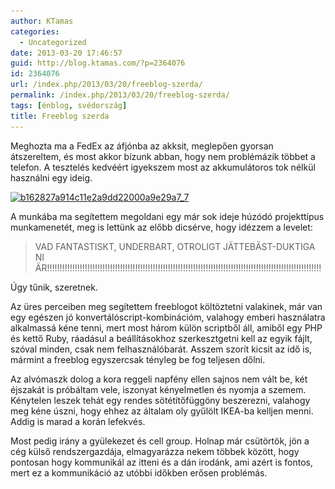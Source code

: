 ```yaml
---
author: KTamas
categories:
  - Uncategorized
date: 2013-03-20 17:46:57
guid: http://blog.ktamas.com/?p=2364076
id: 2364076
url: /index.php/2013/03/20/freeblog-szerda/
permalink: /index.php/2013/03/20/freeblog-szerda/
tags: [énblog, svédország]
title: Freeblog szerda
---
```


Meghozta ma a FedEx az áfjónba az akksit, meglepően gyorsan átszereltem, és most akkor bízunk abban, hogy nem problémázik többet a telefon. A tesztelés kedvéért igyekszem most az akkumulátoros tok nélkül használni egy ideig.

[<img src="/wp-content/uploads/2013/03/b162827a914c11e2a9dd22000a9e29a7_7.jpg" alt="b162827a914c11e2a9dd22000a9e29a7_7" width="612" height="612" class="aligncenter size-full wp-image-2364077" srcset="/wp-content/uploads/2013/03/b162827a914c11e2a9dd22000a9e29a7_7.jpg 612w, /wp-content/uploads/2013/03/b162827a914c11e2a9dd22000a9e29a7_7-150x150.jpg 150w, /wp-content/uploads/2013/03/b162827a914c11e2a9dd22000a9e29a7_7-300x300.jpg 300w" sizes="(max-width: 612px) 100vw, 612px" />](/wp-content/uploads/2013/03/b162827a914c11e2a9dd22000a9e29a7_7.jpg)

A munkába ma segítettem megoldani egy már sok ideje húzódó projekttípus munkamenetét, meg is lettünk az előbb dicsérve, hogy idézzem a levelet:

> VAD FANTASTISKT, UNDERBART, OTROLIGT JÄTTEBÄST-DUKTIGA NI ÄR!!!!!!!!!!!!!!!!!!!!!!!!!!!!!!!!!!!!!!!!!!!!!!!!!!!!!!!!!!!!!!!!!!!!!!!!!!!!!!!!!!!!!!!!!!!!!!!!!!!!!!!!!!!!!

Úgy tűnik, szeretnek. 

Az üres perceiben meg segítettem freeblogot költöztetni valakinek, már van egy egészen jó konvertálóscript-kombinációm, valahogy emberi használatra alkalmassá kéne tenni, mert most három külön scriptből áll, amiből egy PHP és kettő Ruby, ráadásul a beállításokhoz szerkesztgetni kell az egyik fájlt, szóval minden, csak nem felhasználóbarát. Asszem szorít kicsit az idő is, mármint a freeblog egyszercsak tényleg be fog teljesen dőlni. 

Az alvómaszk dolog a kora reggeli napfény ellen sajnos nem vált be, két éjszakát is próbáltam vele, iszonyat kényelmetlen és nyomja a szemem. Kénytelen leszek tehát egy rendes sötétítőfüggöny beszerezni, valahogy meg kéne úszni, hogy ehhez az általam oly gyűlölt IKEA-ba kelljen menni. Addig is marad a korán lefekvés.

Most pedig irány a gyülekezet és cell group. Holnap már csütörtök, jön a cég külső rendszergazdája, elmagyarázza nekem többek között, hogy pontosan hogy kommunikál az itteni és a dán irodánk, ami azért is fontos, mert ez a kommunikáció az utóbbi időkben erősen problémás.
